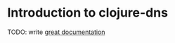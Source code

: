 # Introduction to clojure-dns

TODO: write [great documentation](http://jacobian.org/writing/what-to-write/)
